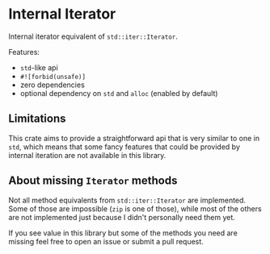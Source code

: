 # Internal Iterator

Internal iterator equivalent of `std::iter::Iterator`.

Features:

* `std`-like api
* `#![forbid(unsafe)]`
* zero dependencies
* optional dependency on `std` and `alloc` (enabled by default)

## Limitations

This crate aims to provide a straightforward api that is very similar to one in
`std`, which means that some fancy features that could be provided by internal
iteration are not available in this library.

## About missing `Iterator` methods

Not all method equivalents from `std::iter::Iterator` are implemented. Some of
those are impossible (`zip` is one of those), while most of the others are not
implemented just because I didn't personally need them yet.

If you see value in this library but some of the methods you need are missing
feel free to open an issue or submit a pull request.
